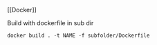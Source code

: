 [[Docker]]

Build with dockerfile in sub dir

```shell
docker build . -t NAME -f subfolder/Dockerfile
```